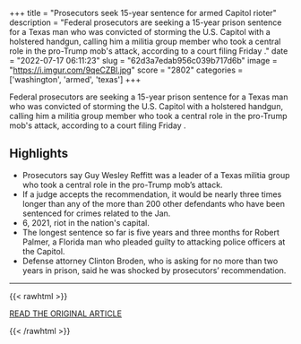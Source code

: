 +++
title = "Prosecutors seek 15-year sentence for armed Capitol rioter"
description = "Federal prosecutors are seeking a 15-year prison sentence for a Texas man who was convicted of storming the U.S. Capitol  with a holstered handgun, calling him a militia group member who took a central role in the pro-Trump mob's attack, according to a court filing Friday ."
date = "2022-07-17 06:11:23"
slug = "62d3a7edab956c039b717d6b"
image = "https://i.imgur.com/9qeCZBl.jpg"
score = "2802"
categories = ['washington', 'armed', 'texas']
+++

Federal prosecutors are seeking a 15-year prison sentence for a Texas man who was convicted of storming the U.S. Capitol  with a holstered handgun, calling him a militia group member who took a central role in the pro-Trump mob's attack, according to a court filing Friday .

## Highlights

- Prosecutors say Guy Wesley Reffitt was a leader of a Texas militia group who took a central role in the pro-Trump mob’s attack.
- If a judge accepts the recommendation, it would be nearly three times longer than any of the more than 200 other defendants who have been sentenced for crimes related to the Jan.
- 6, 2021, riot in the nation's capital.
- The longest sentence so far is five years and three months for Robert Palmer, a Florida man who pleaded guilty to attacking police officers at the Capitol.
- Defense attorney Clinton Broden, who is asking for no more than two years in prison, said he was shocked by prosecutors’ recommendation.

---

{{< rawhtml >}}
  <p class="article-category">
    <a target="_blank" href="https://apnews.com/article/capitol-siege-crime-texas-sentencing-congress-8580b4dc17e98c2dbf58c349a60b188a">READ THE ORIGINAL ARTICLE</a>
  </p>
{{< /rawhtml >}}
